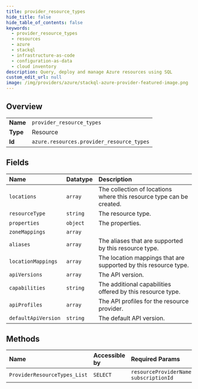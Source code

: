 ```yaml
---
title: provider_resource_types
hide_title: false
hide_table_of_contents: false
keywords:
  - provider_resource_types
  - resources
  - azure    
  - stackql
  - infrastructure-as-code
  - configuration-as-data
  - cloud inventory
description: Query, deploy and manage Azure resources using SQL
custom_edit_url: null
image: /img/providers/azure/stackql-azure-provider-featured-image.png
---
```

  
    

## Overview
<table><tbody>
<tr><td><b>Name</b></td><td><code>provider_resource_types</code></td></tr>
<tr><td><b>Type</b></td><td>Resource</td></tr>
<tr><td><b>Id</b></td><td><code>azure.resources.provider_resource_types</code></td></tr>
</tbody></table>

## Fields
| Name | Datatype | Description |
|:-----|:---------|:------------|
| `locations` | `array` | The collection of locations where this resource type can be created. |
| `resourceType` | `string` | The resource type. |
| `properties` | `object` | The properties. |
| `zoneMappings` | `array` |  |
| `aliases` | `array` | The aliases that are supported by this resource type. |
| `locationMappings` | `array` | The location mappings that are supported by this resource type. |
| `apiVersions` | `array` | The API version. |
| `capabilities` | `string` | The additional capabilities offered by this resource type. |
| `apiProfiles` | `array` | The API profiles for the resource provider. |
| `defaultApiVersion` | `string` | The default API version. |
## Methods
| Name | Accessible by | Required Params |
|:-----|:--------------|:----------------|
| `ProviderResourceTypes_List` | `SELECT` | `resourceProviderNamespace, subscriptionId` |

